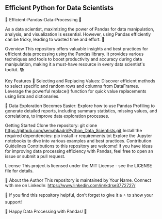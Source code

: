 ## Efficient Python for Data Scientists ##


🐍 Efficient-Pandas-Data-Processing 🐼


As a data scientist, maximizing the power of Pandas for data manipulation, analysis, and visualization is essential. However, using Pandas efficiently can be tricky, leading to wasted time and effort. 🚀

Overview
This repository offers valuable insights and best practices for efficient data processing using the Pandas library. It provides various techniques and tools to boost productivity and accuracy during data manipulation, making it a must-have resource in every data scientist's toolkit. 📚

Key Features
🎯 Selecting and Replacing Values: Discover efficient methods to select specific and random rows and columns from DataFrames. Leverage the powerful replace() function for quick value replacements using lists and dictionaries.

🔬 Data Exploration Becomes Easier: Explore how to use Pandas Profiling to generate detailed reports, including summary statistics, missing values, and correlations, to improve data exploration processes.

Getting Started
Clone the repository: git clone https://github.com/semahkadri/Python_Data_Scientists.git
Install the required dependencies: pip install -r requirements.txt
Explore the Jupyter notebooks to dive into various examples and best practices.
Contribution Guidelines
Contributions to this repository are welcome! If you have ideas for improving data processing efficiency with Pandas, feel free to open an issue or submit a pull request.

License
This project is licensed under the MIT License - see the LICENSE file for details.

📝 About the Author
This repository is maintained by Your Name. Connect with me on LinkedIn: https://www.linkedin.com/in/kdrse3772727/

💌 If you find this repository helpful, don't forget to give it a ⭐ to show your support!

🚀 Happy Data Processing with Pandas! 🐍